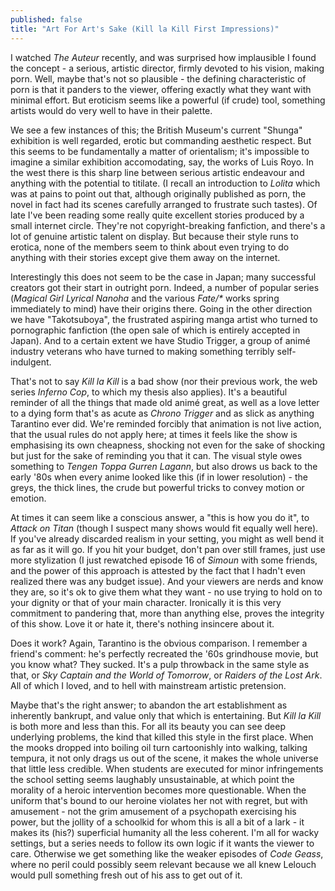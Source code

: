 ```yaml
---
published: false
title: "Art For Art's Sake (Kill la Kill First Impressions)"
---
```


I watched *The Auteur* recently, and was surprised how implausible I found the concept - a serious, artistic director, firmly devoted to his vision, making porn. Well, maybe that's not so plausible - the defining characteristic of porn is that it panders to the viewer, offering exactly what they want with minimal effort. But eroticism seems like a powerful (if crude) tool, something artists would do very well to have in their palette.

We see a few instances of this; the British Museum's current "Shunga" exhibition is well regarded, erotic but commanding aesthetic respect. But this seems to be fundamentally a matter of orientalism; it's impossible to imagine a similar exhibition accomodating, say, the works of Luis Royo. In the west there is this sharp line between serious artistic endeavour and anything with the potential to titilate. (I recall an introduction to *Lolita* which was at pains to point out that, although originally published as porn, the novel in fact had its scenes carefully arranged to frustrate such tastes). Of late I've been reading some really quite excellent stories produced by a small internet circle. They're not copyright-breaking fanfiction, and there's a lot of genuine artistic talent on display. But because their style runs to erotica, none of the members seem to think about even trying to do anything with their stories except give them away on the internet.

Interestingly this does not seem to be the case in Japan; many successful creators got their start in outright porn. Indeed, a number of popular series (*Magical Girl Lyrical Nanoha* and the various *Fate/\** works spring immediately to mind) have their origins there. Going in the other direction we have "Takotsuboya", the frustrated aspiring manga artist who turned to pornographic fanfiction (the open sale of which is entirely accepted in Japan). And to a certain extent we have Studio Trigger, a group of anim&eacute; industry veterans who have turned to making something terribly self-indulgent.

That's not to say *Kill la Kill* is a bad show (nor their previous work, the web series *Inferno Cop*, to which my thesis also applies). It's a beautiful reminder of all the things that made old anim&eacute; great, as well as a love letter to a dying form that's as acute as *Chrono Trigger* and as slick as anything Tarantino ever did. We're reminded forcibly that animation is not live action, that the usual rules do not apply here; at times it feels like the show is emphasising its own cheapness, shocking not even for the sake of shocking but just for the sake of reminding you that it can. The visual style owes something to *Tengen Toppa Gurren Lagann*, but also drows us back to the early '80s when every anime looked like this (if in lower resolution) - the greys, the thick lines, the crude but powerful tricks to convey motion or emotion.

At times it can seem like a conscious answer, a "this is how you do it", to *Attack on Titan* (though I suspect many shows would fit equally well here). If you've already discarded realism in your setting, you might as well bend it as far as it will go. If you hit your budget, don't pan over still frames, just use more stylization (I just rewatched episode 16 of *Simoun* with some friends, and the power of this approach is attested by the fact that I hadn't even realized there was any budget issue). And your viewers are nerds and know they are, so it's ok to give them what they want - no use trying to hold on to your dignity or that of your main character. Ironically it is this very commitment to pandering that, more than anything else, proves the integrity of this show. Love it or hate it, there's nothing insincere about it.

Does it work? Again, Tarantino is the obvious comparison. I remember a friend's comment: he's perfectly recreated the '60s grindhouse movie, but you know what? They sucked. It's a pulp throwback in the same style as that, or *Sky Captain and the World of Tomorrow*, or *Raiders of the Lost Ark*. All of which I loved, and to hell with mainstream artistic pretension.

Maybe that's the right answer; to abandon the art establishment as inherently bankrupt, and value only that which is entertaining. But *Kill la Kill* is both more and less than this. For all its beauty you can see deep underlying problems, the kind that killed this style in the first place. When the mooks dropped into boiling oil turn cartoonishly into walking, talking tempura, it not only drags us out of the scene, it makes the whole universe that little less credible. When students are executed for minor infringements the school setting seems laughably unsustainable, at which point the morality of a heroic intervention becomes more questionable. When the uniform that's bound to our heroine violates her not with regret, but with amusement - not the grim amusement of a psychopath exercising his power, but the jollity of a schoolkid for whom this is all a bit of a lark - it makes its (his?) superficial humanity all the less coherent. I'm all for wacky settings, but a series needs to follow its own logic if it wants the viewer to care. Otherwise we get something like the weaker episodes of *Code Geass*, where no peril could possibly seem relevant because we all knew Lelouch would pull something fresh out of his ass to get out of it.